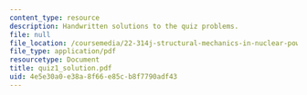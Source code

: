 ```yaml
---
content_type: resource
description: Handwritten solutions to the quiz problems.
file: null
file_location: /coursemedia/22-314j-structural-mechanics-in-nuclear-power-technology-fall-2006/4e5e30a0e38a8f66e85cb8f7790adf43_quiz1_solution.pdf
file_type: application/pdf
resourcetype: Document
title: quiz1_solution.pdf
uid: 4e5e30a0-e38a-8f66-e85c-b8f7790adf43
---
```


